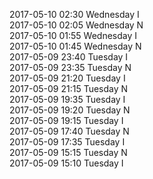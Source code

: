 2017-05-10 02:30 Wednesday  I  
2017-05-10 02:05 Wednesday  N  
2017-05-10 01:55 Wednesday  I  
2017-05-10 01:45 Wednesday  N  
2017-05-09 23:40 Tuesday  I  
2017-05-09 23:35 Tuesday  N  
2017-05-09 21:20 Tuesday  I  
2017-05-09 21:15 Tuesday  N  
2017-05-09 19:35 Tuesday  I  
2017-05-09 19:20 Tuesday  N  
2017-05-09 19:15 Tuesday  I  
2017-05-09 17:40 Tuesday  N  
2017-05-09 17:35 Tuesday  I  
2017-05-09 15:15 Tuesday  N  
2017-05-09 15:10 Tuesday  I  
